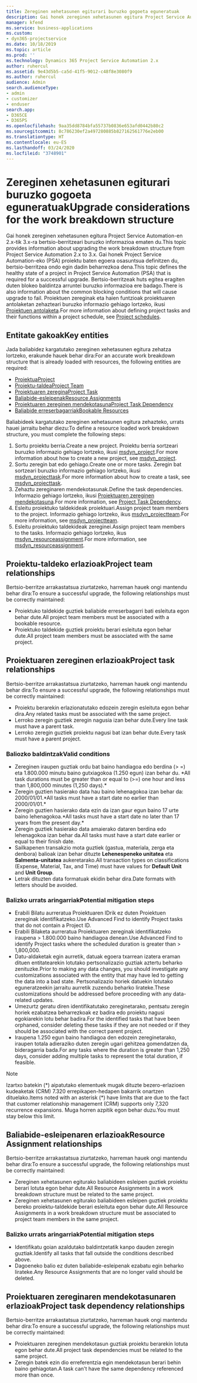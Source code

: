 ```yaml
---
title: Zereginen xehetasunen egiturari buruzko gogoeta eguneratuak
description: Gai honek zereginen xehetasunen egitura Project Service Automation-en 2.x-tik 3.x-ra bertsio-berritzeari buruzko informazioa ematen du.
manager: kfend
ms.service: business-applications
ms.custom:
- dyn365-projectservice
ms.date: 10/18/2019
ms.topic: article
ms.prod: ''
ms.technology: Dynamics 365 Project Service Automation 2.x
author: ruhercul
ms.assetid: 9e43d5b5-ca5d-41f5-9012-c48f8e3080f9
ms.author: ruhercul
audience: Admin
search.audienceType:
- admin
- customizer
- enduser
search.app:
- D365CE
- D365PS
ms.openlocfilehash: 9aa35dd8784bfa55737b0836e653afd0442b80c2
ms.sourcegitcommit: 8c786230ef2a497280885b827162561776e2eb00
ms.translationtype: HT
ms.contentlocale: eu-ES
ms.lasthandoff: 03/24/2020
ms.locfileid: "3748901"
---
```

# <a name="upgrade-considerations-for-the-work-breakdown-structure"></a><span data-ttu-id="f8744-103">Zereginen xehetasunen egiturari buruzko gogoeta eguneratuak</span><span class="sxs-lookup"><span data-stu-id="f8744-103">Upgrade considerations for the work breakdown structure</span></span>
<span data-ttu-id="f8744-104">Gai honek zereginen xehetasunen egitura Project Service Automation-en 2.x-tik 3.x-ra bertsio-berritzeari buruzko informazioa ematen du.</span><span class="sxs-lookup"><span data-stu-id="f8744-104">This topic provides information about upgrading the work breakdown structure from Project Service Automation 2.x to 3.x.</span></span> <span data-ttu-id="f8744-105">Gai honek Project Service Automation-eko (PSA) proiektu baten egoera osasuntsua definitzen du, bertsio-berritzea ondo egin dadin beharrezkoa dena.</span><span class="sxs-lookup"><span data-stu-id="f8744-105">This topic defines the healthy state of a project in Project Service Automation (PSA) that is required for a successful upgrade.</span></span> <span data-ttu-id="f8744-106">Bertsio-berritzeak huts egitea eragiten duten blokeo baldintza arruntei buruzko informazioa ere badago.</span><span class="sxs-lookup"><span data-stu-id="f8744-106">There is also information about the common blocking conditions that will cause upgrade to fail.</span></span> <span data-ttu-id="f8744-107">Proiektuen zereginak eta haien funtzioak proiektuaren antolaketan zehazteari buruzko informazio gehiago lortzeko, ikusi [Proiektuen antolaketa](project-creating.md).</span><span class="sxs-lookup"><span data-stu-id="f8744-107">For more information about defining project tasks and their functions within a project schedule, see [Project schedules](project-creating.md).</span></span>

## <a name="key-entities"></a><span data-ttu-id="f8744-108">Entitate gakoak</span><span class="sxs-lookup"><span data-stu-id="f8744-108">Key entities</span></span>
<span data-ttu-id="f8744-109">Jada baliabidez kargatutako zereginen xehetasunen egitura zehatza lortzeko, erakunde hauek behar dira:</span><span class="sxs-lookup"><span data-stu-id="f8744-109">For an accurate work breakdown structure that is already loaded with resources, the following entities are required:</span></span>

- [<span data-ttu-id="f8744-110">Proiektua</span><span class="sxs-lookup"><span data-stu-id="f8744-110">Project</span></span>](../developer/entities/msdyn_project.md)
- [<span data-ttu-id="f8744-111">Proiektu-taldea</span><span class="sxs-lookup"><span data-stu-id="f8744-111">Project Team</span></span>](../developer/entities/msdyn_projectteam.md)
- [<span data-ttu-id="f8744-112">Proiektuaren zeregina</span><span class="sxs-lookup"><span data-stu-id="f8744-112">Project Task</span></span>](../developer/entities/msdyn_projecttask.md)
- [<span data-ttu-id="f8744-113">Baliabide-esleipenak</span><span class="sxs-lookup"><span data-stu-id="f8744-113">Resource Assignments</span></span>](../developer/entities/msdyn_resourceassignment.md)
- [<span data-ttu-id="f8744-114">Proiektuaren zereginen mendekotasuna</span><span class="sxs-lookup"><span data-stu-id="f8744-114">Project Task Dependency</span></span>](../developer/entities/msdyn_projecttaskdependency.md)
- [<span data-ttu-id="f8744-115">Baliabide erreserbagarriak</span><span class="sxs-lookup"><span data-stu-id="f8744-115">Bookable Resources</span></span>](../developer/entities/bookableresource.md)

<span data-ttu-id="f8744-116">Baliabideek kargatutako zereginen xehetasunen egitura zehazteko, urrats hauei jarraitu behar diezu:</span><span class="sxs-lookup"><span data-stu-id="f8744-116">To define a resource loaded work breakdown structure, you must complete the following steps:</span></span>

1. <span data-ttu-id="f8744-117">Sortu proiektu berria.</span><span class="sxs-lookup"><span data-stu-id="f8744-117">Create a new project.</span></span> <span data-ttu-id="f8744-118">Proiektu berria sortzeari buruzko informazio gehiago lortzeko, ikusi [msdyn_project](../developer/entities/msdyn_project.md).</span><span class="sxs-lookup"><span data-stu-id="f8744-118">For more information about how to create a new project, see [msdyn_project](../developer/entities/msdyn_project.md).</span></span>
2. <span data-ttu-id="f8744-119">Sortu zeregin bat edo gehiago.</span><span class="sxs-lookup"><span data-stu-id="f8744-119">Create one or more tasks.</span></span> <span data-ttu-id="f8744-120">Zeregin bat sortzeari buruzko informazio gehiago lortzeko, ikusi [msdyn_projecttask](../developer/entities/msdyn_projecttask.md).</span><span class="sxs-lookup"><span data-stu-id="f8744-120">For more information about how to create a task, see [msdyn_projecttask](../developer/entities/msdyn_projecttask.md).</span></span>
3. <span data-ttu-id="f8744-121">Zehaztu zereginaren mendekotasunak.</span><span class="sxs-lookup"><span data-stu-id="f8744-121">Define the task dependencies.</span></span> <span data-ttu-id="f8744-122">Informazio gehiago lortzeko, ikusi [Proiektuaren zereginen mendekotasuna](../developer/entities/msdyn_projecttaskdependency.md).</span><span class="sxs-lookup"><span data-stu-id="f8744-122">For more information, see [Project Task Dependency](../developer/entities/msdyn_projecttaskdependency.md).</span></span>
4. <span data-ttu-id="f8744-123">Esleitu proiektuko taldekideak proiektuari.</span><span class="sxs-lookup"><span data-stu-id="f8744-123">Assign project team members to the project.</span></span> <span data-ttu-id="f8744-124">Informazio gehiago lortzeko, ikus [msdyn_projectteam](../developer/entities/msdyn_projectteam.md).</span><span class="sxs-lookup"><span data-stu-id="f8744-124">For more information, see [msdyn_projectteam](../developer/entities/msdyn_projectteam.md).</span></span>
5. <span data-ttu-id="f8744-125">Esleitu proiektuko taldekideak zereginei.</span><span class="sxs-lookup"><span data-stu-id="f8744-125">Assign project team members to the tasks.</span></span> <span data-ttu-id="f8744-126">Informazio gehiago lortzeko, ikus [msdyn_resourceassignment](../developer/entities/msdyn_resourceassignment.md).</span><span class="sxs-lookup"><span data-stu-id="f8744-126">For more information, see [msdyn_resourceassignment](../developer/entities/msdyn_resourceassignment.md).</span></span>

## <a name="project-team-relationships"></a><span data-ttu-id="f8744-127">Proiektu-taldeko erlazioak</span><span class="sxs-lookup"><span data-stu-id="f8744-127">Project team relationships</span></span>

<span data-ttu-id="f8744-128">Bertsio-berritze arrakastatsua ziurtatzeko, harreman hauek ongi mantendu behar dira:</span><span class="sxs-lookup"><span data-stu-id="f8744-128">To ensure a successful upgrade, the following relationships must be correctly maintained:</span></span>
- <span data-ttu-id="f8744-129">Proiektuko taldekide guztiek baliabide erreserbagarri bati esleituta egon behar dute.</span><span class="sxs-lookup"><span data-stu-id="f8744-129">All project team members must be associated with a bookable resource.</span></span>
- <span data-ttu-id="f8744-130">Proiektuko taldekide guztiek proiektu berari esleituta egon behar dute.</span><span class="sxs-lookup"><span data-stu-id="f8744-130">All project team members must be associated with the same project.</span></span> 

## <a name="project-task-relationships"></a><span data-ttu-id="f8744-131">Proiektuaren zereginen erlazioak</span><span class="sxs-lookup"><span data-stu-id="f8744-131">Project task relationships</span></span>
<span data-ttu-id="f8744-132">Bertsio-berritze arrakastatsua ziurtatzeko, harreman hauek ongi mantendu behar dira:</span><span class="sxs-lookup"><span data-stu-id="f8744-132">To ensure a successful upgrade, the following relationships must be correctly maintained:</span></span>

- <span data-ttu-id="f8744-133">Proiektu berarekin erlazionatutako edozein zeregin esleituta egon behar dira.</span><span class="sxs-lookup"><span data-stu-id="f8744-133">Any related tasks must be associated with the same project.</span></span>
- <span data-ttu-id="f8744-134">Lerroko zeregin guztiek zeregin nagusia izan behar dute.</span><span class="sxs-lookup"><span data-stu-id="f8744-134">Every line task must have a parent task.</span></span>
- <span data-ttu-id="f8744-135">Lerroko zeregin guztiek proiektu nagusi bat izan behar dute.</span><span class="sxs-lookup"><span data-stu-id="f8744-135">Every task must have a parent project.</span></span>

### <a name="valid-conditions"></a><span data-ttu-id="f8744-136">Baliozko baldintzak</span><span class="sxs-lookup"><span data-stu-id="f8744-136">Valid conditions</span></span>

- <span data-ttu-id="f8744-137">Zereginen iraupen guztiak ordu bat baino handiagoa edo berdina (> =) eta 1.800.000 minutu baino gutxiagokoa (1.250 egun) izan behar du. \*</span><span class="sxs-lookup"><span data-stu-id="f8744-137">All task durations must be greater than or equal to (>=) one hour and less than 1,800,000 minutes (1,250 days).\*</span></span>
- <span data-ttu-id="f8744-138">Zeregin guztien hasierako data hau baino lehenagokoa izan behar da: 2000/01/01.\*</span><span class="sxs-lookup"><span data-stu-id="f8744-138">All tasks must have a start date no earlier than 2000/01/01.\*</span></span>
- <span data-ttu-id="f8744-139">Zeregin guztien hasierako data ezin da izan gaur egun baino 17 urte baino lehenagokoa.\*</span><span class="sxs-lookup"><span data-stu-id="f8744-139">All tasks must have a start date no later than 17 years from the present day.\*</span></span>
- <span data-ttu-id="f8744-140">Zeregin guztiek hasierako data amaierako dataren berdina edo lehenagokoa izan behar da.</span><span class="sxs-lookup"><span data-stu-id="f8744-140">All tasks must have a start date earlier or equal to their finish date.</span></span>
- <span data-ttu-id="f8744-141">Sailkapenen transakzio mota guztiek (gastua, materiala, zerga eta denbora) balioak izan behar dituzte **Lehenespeneko unitatea** eta **Salmenta-unitatea** aukeretarako.</span><span class="sxs-lookup"><span data-stu-id="f8744-141">All transaction types on classifications (Expense, Material, Tax, and Time) must have values for **Default Unit** and **Unit Group**.</span></span>
- <span data-ttu-id="f8744-142">Letrak dituzten data formatuak ekidin behar dira.</span><span class="sxs-lookup"><span data-stu-id="f8744-142">Date formats with letters should be avoided.</span></span>

### <a name="potential-mitigation-steps"></a><span data-ttu-id="f8744-143">Balizko urrats aringarriak</span><span class="sxs-lookup"><span data-stu-id="f8744-143">Potential mitigation steps</span></span>
- <span data-ttu-id="f8744-144">Erabili Bilatu aurreratua Proiektuaren IDrik ez duten Proiektuen zereginak identifikatzeko.</span><span class="sxs-lookup"><span data-stu-id="f8744-144">Use Advanced Find to identify Project tasks that do not contain a Project ID.</span></span>
- <span data-ttu-id="f8744-145">Erabili Bilaketa aurreratua Proiektuaren zereginak identifikatzeko iraupena > 1.800.000 baino handiagoa denean.</span><span class="sxs-lookup"><span data-stu-id="f8744-145">Use Advanced Find to identify Project tasks where the scheduled duration is greater than > 1,800,000.</span></span>
- <span data-ttu-id="f8744-146">Datu-aldaketak egin aurretik, datuak egoera txarrean izatera eraman dituen entitatearekin lotutako pertsonalizazio guztiak aztertu beharko zenituzke.</span><span class="sxs-lookup"><span data-stu-id="f8744-146">Prior to making any data changes, you should investigate any customizations associated with the entity that may have led to getting the data into a bad state.</span></span> <span data-ttu-id="f8744-147">Pertsonalizazio horiek datuekin lotutako eguneratzeekin jarraitu aurretik zuzendu beharko lirateke.</span><span class="sxs-lookup"><span data-stu-id="f8744-147">These customizations should be addressed before proceeding with any data-related updates.</span></span>
- <span data-ttu-id="f8744-148">Umezurtz geratu diren identifikatutako zereginetarako, pentsatu zeregin horiek ezabatzea beharrezkoak ez badira edo proiektu nagusi egokiarekin lotu behar badira.</span><span class="sxs-lookup"><span data-stu-id="f8744-148">For the identified tasks that have been orphaned, consider deleting these tasks if they are not needed or if they should be associated with the correct parent project.</span></span>
- <span data-ttu-id="f8744-149">Iraupena 1.250 egun baino handiagoa den edozein zereginetarako, iraupen totala adieraziko duten zeregin ugari gehitzea gomendatzen da, bideragarria bada.</span><span class="sxs-lookup"><span data-stu-id="f8744-149">For any tasks where the duration is greater than 1,250 days, consider adding multiple tasks to represent the total duration, if feasible.</span></span>

> [!NOTE]
> <span data-ttu-id="f8744-150">Izartxo batekin (\*) aipatutako elementuek mugak dituzte bezero-erlazioen kudeaketak (CRM) 7.320 errepikapen-hedapen bakarrik onartzen dituelako.</span><span class="sxs-lookup"><span data-stu-id="f8744-150">Items noted with an asterisk (\*) have limits that are due to the fact that customer relationship management (CRM) supports only 7,320 recurrence expansions.</span></span> <span data-ttu-id="f8744-151">Muga horren azpitik egon behar duzu.</span><span class="sxs-lookup"><span data-stu-id="f8744-151">You must stay below this limit.</span></span>

## <a name="resource-assignment-relationships"></a><span data-ttu-id="f8744-152">Baliabide-esleipenaren erlazioak</span><span class="sxs-lookup"><span data-stu-id="f8744-152">Resource Assignment relationships</span></span>
<span data-ttu-id="f8744-153">Bertsio-berritze arrakastatsua ziurtatzeko, harreman hauek ongi mantendu behar dira:</span><span class="sxs-lookup"><span data-stu-id="f8744-153">To ensure a successful upgrade, the following relationships must be correctly maintained:</span></span>

- <span data-ttu-id="f8744-154">Zereginen xehetasunen egiturako baliabideen esleipen guztiek proiektu berari lotuta egon behar dute.</span><span class="sxs-lookup"><span data-stu-id="f8744-154">All Resource Assignments in a work breakdown structure must be related to the same project.</span></span>
- <span data-ttu-id="f8744-155">Zereginen xehetasunen egiturako baliabideen esleipen guztiek proiektu bereko proiektu-taldekide berari esleituta egon behar dute.</span><span class="sxs-lookup"><span data-stu-id="f8744-155">All Resource Assignments in a work breakdown structure must be associated to project team members in the same project.</span></span>

### <a name="potential-mitigation-steps"></a><span data-ttu-id="f8744-156">Balizko urrats aringarriak</span><span class="sxs-lookup"><span data-stu-id="f8744-156">Potential mitigation steps</span></span>
- <span data-ttu-id="f8744-157">Identifikatu goian azaldutako baldintzetatik kanpo dauden zeregin guztiak.</span><span class="sxs-lookup"><span data-stu-id="f8744-157">Identify all tasks that fall outside the conditions described above.</span></span>  
- <span data-ttu-id="f8744-158">Dagoeneko balio ez duten baliabide-esleipenak ezabatu egin beharko lirateke.</span><span class="sxs-lookup"><span data-stu-id="f8744-158">Any Resource Assignments that are no longer valid should be deleted.</span></span>

## <a name="project-task-dependency-relationships"></a><span data-ttu-id="f8744-159">Proiektuaren zereginaren mendekotasunaren erlazioak</span><span class="sxs-lookup"><span data-stu-id="f8744-159">Project task dependency relationships</span></span>
<span data-ttu-id="f8744-160">Bertsio-berritze arrakastatsua ziurtatzeko, harreman hauek ongi mantendu behar dira:</span><span class="sxs-lookup"><span data-stu-id="f8744-160">To ensure a successful upgrade, the following relationships must be correctly maintained:</span></span>

- <span data-ttu-id="f8744-161">Proiektuaren zereginen mendekotasun guztiak proiektu berarekin lotuta egon behar dute.</span><span class="sxs-lookup"><span data-stu-id="f8744-161">All project task dependencies must be related to the same project.</span></span>
- <span data-ttu-id="f8744-162">Zeregin batek ezin dio erreferentzia egin mendekotasun berari behin baino gehiagotan.</span><span class="sxs-lookup"><span data-stu-id="f8744-162">A task can't have the same dependency referenced more than once.</span></span>
